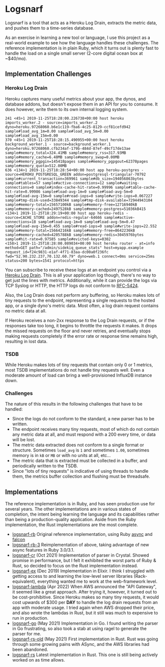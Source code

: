 
# Logsnarf

Logsnarf is a tool that acts as a Heroku Log Drain, extracts the metric data, and pushes them to a time-series database.

As an exercise in learning a new tool or language, I use this project as a real-world example to see how the language handles these challenges. The reference implementation is in plain Ruby, which it turns out is plenty fast to handle the load on a single small server (2-core digital ocean box at ~$40/mo).

## Implementation Challenges

### Heroku Log Drain 

Heroku captures many useful metrics about your app, the dynos, and database addons, but doesn't expose them in an API for you to consume. It does however, write them to its own internal logging system.

```
241 <45>1 2019-11-25T18:28:00.226738+00:00 host heroku imports_worker.2 - source=imports_worker.2 dyno=heroku.97268060.b6e1c119-fba6-4c25-8129-ccf81cefd942 sample#load_avg_1m=0.00 sample#load_avg_5m=0.00 sample#load_avg_15m=0.00
370 <45>1 2019-11-25T18:28:15.490955+00:00 host heroku background_worker.1 - source=background_worker.1 dyno=heroku.97268060.cfb234af-179b-484d-87ef-49cf17de13ae sample#memory_total=324.41MB sample#memory_rss=317.93MB sample#memory_cache=6.48MB sample#memory_swap=0.00MB sample#memory_pgpgin=145418pages sample#memory_pgpgout=62370pages sample#memory_quota=512.00MB
636 <134>1 2019-11-25T18:28:54+00:00 host app heroku-postgres - source=HEROKU_POSTGRESQL_GREEN addon=postgresql-triangular-70792 sample#current_transaction=369961 sample#db_size=194056863bytes sample#tables=57 sample#active-connections=12 sample#waiting-connections=0 sample#index-cache-hit-rate=0.99996 sample#table-cache-hit-rate=0.99986 sample#load-avg-1m=0 sample#load-avg-5m=0 sample#load-avg-15m=0 sample#read-iops=0 sample#write-iops=0.067227 sample#tmp-disk-used=33849344 sample#tmp-disk-available=72944943104 sample#memory-total=15657100kB sample#memory-free=12716940kB sample#memory-cached=2497528kB sample#memory-postgres=51036kB415
<134>1 2019-11-25T18:29:19+00:00 host app heroku-redis - source=CACHE_STORE addon=redis-regular-64666 sample#active-connections=18 sample#load-avg-1m=0 sample#load-avg-5m=0.47 sample#load-avg-15m=0.455 sample#read-iops=0 sample#write-iops=22.552 sample#memory-total=15664216kB sample#memory-free=8642236kB sample#memory-cached=4205788kB sample#memory-redis=3045976bytes sample#hit-rate=0.97585 sample#evicted-keys=0302
<158>1 2019-11-25T18:28:00.089034+00:00 host heroku router - at=info method=GET path="/admin/sidekiq_queue_stats" host=myapp.example request_id=f24c9831-e1af-4f71-83aa-dc00a0f236fc fwd="52.90.232.237,70.132.60.79" dyno=web.1 connect=0ms service=25ms status=200 bytes=1541 protocol=https
```

You can subscribe to receive these logs at an endpoint you control via a [Heroku Log Drain](https://devcenter.heroku.com/articles/log-drains). This is all your application log though, there's no way to get just the lines with metrics. Additionally, while it can provide the logs via TCP Syslog or HTTP, the HTTP logs do not conform to [RFC-5424](https://www.rfc-editor.org/rfc/rfc5424.html).

Also, the Log Drain does not perform any buffering, so Heroku makes lots of tiny requests to the endpoint, representing a single requests to the hosted app, or a single dyno's metric data. Most often, a log drain request contains no metric data at all.

If Heroku receives a non-2xx response to the Log Drain requests, or if the responses take too long, it begins to throttle the requests it makes. It drops the missed requests on the floor and never retries, and eventually stops making requests completely if the error rate or response time remains high, resulting in lost data.

### TSDB

While Heroku makes lots of tiny requests that contain only 0 or 1 metrics, most TSDB implementations do not handle tiny requests well. Even a moderate amount of load can bring a well-provisioned InfluxDB instance down.

### Challenges

The nature of this results in the following challenges that have to be handled:

 * Since the logs do not conform to the standard, a new parser has to be written.
 * The endpoint receives many tiny requests, most of which do not contain any metric data at all, and must respond with a 200 every time, or data will be lost.
 * The metric data extracted does not conform to a single format or structure. Sometimes `load_avg` is `1` and sometimes `1.00`, sometimes memory is in `kB` or `MB` or with no units at all, etc...
 * The metric data that is extracted must be collected in a buffer, and periodically written to the TSDB.
 * Since "lots of tiny requests" is indicative of using threads to handle them, the metrics buffer collection and flushing must be threadsafe.

## Implementations

The reference implementation is in Ruby, and has seen production use for several years. The other implementations are in various states of completion, the intent being learning the language and its capabilities rather than being a production-quality application. Aside from the Ruby implementation, the Rust implementations are the most complete.

 * [logsnarf-rb](https://github.com/paul/logsnarf/tree/main/logsnarf-rb) Original reference implementation, using Ruby [async](https://github.com/socketry/async) and [falcon](https://github.com/socketry/falcon)
 * [logsnarf-rb-3](https://github.com/paul/logsnarf/tree/main/logsnarf-rb-3) Reimplementation of above, taking advantage of new async features in Ruby 3.0/3.1.
 * [logsnarf-cr](https://github.com/paul/logsnarf/tree/main/logsnarf-cr) (Oct 2021) Implementation of parser in Crystal. Showed promise in performance, but I felt it exhibited the worst parts of Ruby & Rust, so decided to focus on the Rust implementation instead.
 * [logsnarf-ex](https://github.com/paul/logsnarf/tree/main/logsnarf-ex) (Dec 2019) Implementation in Elixir. I think I struggled with getting access to and learning the low-level server libraries (Rack-equivalent), everything wanted me to work at the web-framework level.
 * [logsnarf-lambda](https://github.com/paul/logsnarf/tree/main/logsnarf-lambda) (Apr 2022) When AWS announced the "API Gateway", it seemed like a great approach. After trying it, however, it turned out to be cost-prohibitive. Since Heroku makes so many tiny requests, it would cost upwards of $300 per **DAY** to handle the log drain requests from an app with moderate usage. I tried again when AWS dropped their price, and also wrote the lambdas in Rust, but it still was much to expensive to run in production.
 * [logsnarf-go](https://github.com/paul/logsnarf/tree/main/logsnarf-go) (May 2021) Implementation in Go. I found writing the parser in Go frustrating, so also took a stab at using ragel to generate the parser for me.
 * [logsnarf-rs-old](https://github.com/paul/logsnarf/tree/main/logsnarf-rs-old) (May 2021) First implementation in Rust. Rust was going through some growing pains with ASync, and the AWS libraries had been abandoned. 
 * [logsnarf-rs](https://github.com/paul/logsnarf/tree/main/logsnarf-rs) Latest implementation in Rust. This one is still being actively worked on as time allows.





